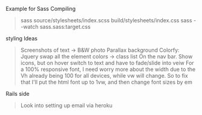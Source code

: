 
Example for Sass Compiling
>sass source/stylesheets/index.scss build/stylesheets/index.css
>sass --watch sass.sass:target.css

styling Ideas
>Screenshots of text -> B&W photo Parallax background
>Colorfy: Jquery swap all the element colors -> class list
>On the nav bar. Show icons, but on hover switch to text and have to fade/slide into veiw
>For a 100% responsive font, I need worry more about the width due to the Vh already being 100 for all devices, while vw will change. So to fix that I'll put the html font up to 1vw, and then change font sizes by em

Rails side
>Look into setting up email via heroku
